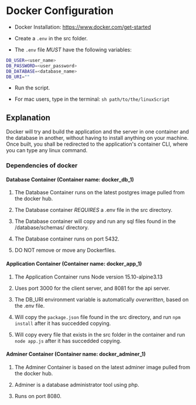 # Docker Configuration

- Docker Installation: <https://www.docker.com/get-started>

- Create a ``` .env ``` in the src folder.

- The ``` .env ``` file *MUST* have the following variables:

```bash
DB_USER=<user_name>
DB_PASSWORD=<user_password>
DB_DATABASE=<database_name>
DB_URI=""
```

- Run the script.

- For mac users, type in the terminal: ``` sh path/to/the/linuxScript ```

## Explanation

Docker will try and build the application and the server in one container and the database in another, without having to install anything on your machine. Once built, you shall be redirected to the application's container CLI, where you can type any linux command.

### Dependencies of docker

#### Database Container (Container name: docker_db_1)

1) The Database Container runs on the latest postgres image pulled from the docker hub.

2) The Database container *REQUIRES* a .env file in the src directory.

3) The Database container will copy and run any sql files found in the /database/schemas/ directory.

4) The Database container runs on port 5432.

5) DO NOT remove or move any Dockerfiles.

#### Application Container (Container name: docker_app_1)

1) The Application Container runs Node version 15.10-alpine3.13

2) Uses port 3000 for the client server, and 8081 for the api server.

3) The DB_URI environment variable is automatically *overwritten*, based on the .env file.

4) Will copy the ```package.json``` file found in the src directory, and run ```npm install``` after it has succedded copying.

5) Will copy every file that exists in the src folder in the container and run ```node app.js``` after it has succedded copying.

#### Adminer Container (Container name: docker_adminer_1)

1) The Adminer Container is based on the latest adminer image pulled from the docker hub.

2) Adminer is a database administrator tool using php.

3) Runs on port 8080.
